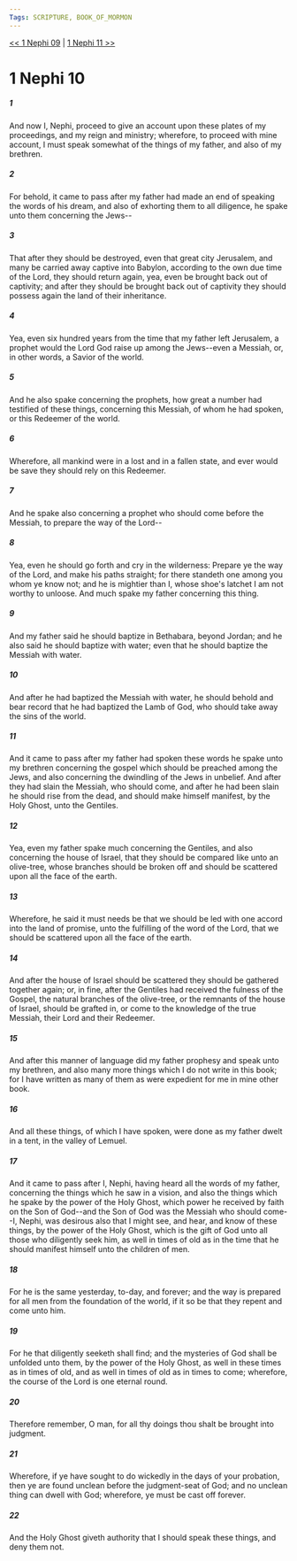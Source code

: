 ```yaml
---
Tags: SCRIPTURE, BOOK_OF_MORMON
---
```


[<< 1 Nephi 09](BOOK_OF_MORMON/01_1_Nephi/1_Nephi_09.md) | [1 Nephi 11 >>](BOOK_OF_MORMON/01_1_Nephi/1_Nephi_11.md)

# 1 Nephi 10

##### 1
 And now I, Nephi, proceed to give an account upon these plates of my proceedings, and my reign and ministry; wherefore, to proceed with mine account, I must speak somewhat of the things of my father, and also of my brethren.
##### 2
 For behold, it came to pass after my father had made an end of speaking the words of his dream, and also of exhorting them to all diligence, he spake unto them concerning the Jews--
##### 3
 That after they should be destroyed, even that great city Jerusalem, and many be carried away captive into Babylon, according to the own due time of the Lord, they should return again, yea, even be brought back out of captivity; and after they should be brought back out of captivity they should possess again the land of their inheritance.
##### 4
 Yea, even six hundred years from the time that my father left Jerusalem, a prophet would the Lord God raise up among the Jews--even a Messiah, or, in other words, a Savior of the world.
##### 5
 And he also spake concerning the prophets, how great a number had testified of these things, concerning this Messiah, of whom he had spoken, or this Redeemer of the world.
##### 6
 Wherefore, all mankind were in a lost and in a fallen state, and ever would be save they should rely on this Redeemer.
##### 7
 And he spake also concerning a prophet who should come before the Messiah, to prepare the way of the Lord--
##### 8
 Yea, even he should go forth and cry in the wilderness: Prepare ye the way of the Lord, and make his paths straight; for there standeth one among you whom ye know not; and he is mightier than I, whose shoe's latchet I am not worthy to unloose. And much spake my father concerning this thing.
##### 9
 And my father said he should baptize in Bethabara, beyond Jordan; and he also said he should baptize with water; even that he should baptize the Messiah with water.
##### 10
 And after he had baptized the Messiah with water, he should behold and bear record that he had baptized the Lamb of God, who should take away the sins of the world.
##### 11
 And it came to pass after my father had spoken these words he spake unto my brethren concerning the gospel which should be preached among the Jews, and also concerning the dwindling of the Jews in unbelief. And after they had slain the Messiah, who should come, and after he had been slain he should rise from the dead, and should make himself manifest, by the Holy Ghost, unto the Gentiles.
##### 12
 Yea, even my father spake much concerning the Gentiles, and also concerning the house of Israel, that they should be compared like unto an olive-tree, whose branches should be broken off and should be scattered upon all the face of the earth.
##### 13
 Wherefore, he said it must needs be that we should be led with one accord into the land of promise, unto the fulfilling of the word of the Lord, that we should be scattered upon all the face of the earth.
##### 14
 And after the house of Israel should be scattered they should be gathered together again; or, in fine, after the Gentiles had received the fulness of the Gospel, the natural branches of the olive-tree, or the remnants of the house of Israel, should be grafted in, or come to the knowledge of the true Messiah, their Lord and their Redeemer.
##### 15
 And after this manner of language did my father prophesy and speak unto my brethren, and also many more things which I do not write in this book; for I have written as many of them as were expedient for me in mine other book.
##### 16
 And all these things, of which I have spoken, were done as my father dwelt in a tent, in the valley of Lemuel.
##### 17
 And it came to pass after I, Nephi, having heard all the words of my father, concerning the things which he saw in a vision, and also the things which he spake by the power of the Holy Ghost, which power he received by faith on the Son of God--and the Son of God was the Messiah who should come--I, Nephi, was desirous also that I might see, and hear, and know of these things, by the power of the Holy Ghost, which is the gift of God unto all those who diligently seek him, as well in times of old as in the time that he should manifest himself unto the children of men.
##### 18
 For he is the same yesterday, to-day, and forever; and the way is prepared for all men from the foundation of the world, if it so be that they repent and come unto him.
##### 19
 For he that diligently seeketh shall find; and the mysteries of God shall be unfolded unto them, by the power of the Holy Ghost, as well in these times as in times of old, and as well in times of old as in times to come; wherefore, the course of the Lord is one eternal round.
##### 20
 Therefore remember, O man, for all thy doings thou shalt be brought into judgment.
##### 21
 Wherefore, if ye have sought to do wickedly in the days of your probation, then ye are found unclean before the judgment-seat of God; and no unclean thing can dwell with God; wherefore, ye must be cast off forever.
##### 22
 And the Holy Ghost giveth authority that I should speak these things, and deny them not.
